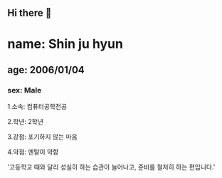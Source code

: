 ## Hi there 👋

# name: Shin ju hyun
## age: 2006/01/04
### sex: Male

1.소속: 컴퓨터공학전공

2.학년: 2학년

3.강점: 포기하지 않는 마음

4.약점: 멘탈이 약함

'고등학교 때와 달리 성실히 하는 습관이 늘어나고, 준비를 철저히 하는 편입니다.'

<!--
**shin-ju-hyun104/shin-ju-hyun104** is a ✨ _special_ ✨ repository because its `README.md` (this file) appears on your GitHub profile.

Here are some ideas to get you started:

- 🔭 I’m currently working on ...
- 🌱 I’m currently learning ...
- 👯 I’m looking to collaborate on ...
- 🤔 I’m looking for help with ...
- 💬 Ask me about ...
- 📫 How to reach me: ...
- 😄 Pronouns: ...
- ⚡ Fun fact: ...
-->

